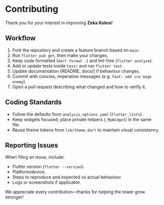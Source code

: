 # Contributing

Thank you for your interest in improving **Zeka Kulesi**!

## Workflow
1. Fork the repository and create a feature branch based on `main`.
2. Run `flutter pub get`, then make your changes.
3. Keep code formatted (`dart format .`) and lint-free (`flutter analyze`).
4. Add or update tests inside `test/` and run `flutter test`.
5. Update documentation (README, docs/) if behaviour changes.
6. Commit with concise, imperative messages (e.g. `feat: add ice mage enemy`).
7. Open a pull request describing what changed and how to verify it.

## Coding Standards
- Follow the defaults from `analysis_options.yaml` (`flutter_lints`).
- Keep widgets focused; place private helpers (`_MyWidget`) in the same file.
- Reuse theme tokens from `lib/theme.dart` to maintain visual consistency.

## Reporting Issues
When filing an issue, include:
- Flutter version (`flutter --version`).
- Platform/device.
- Steps to reproduce and expected vs actual behaviour.
- Logs or screenshots if applicable.

We appreciate every contribution—thanks for helping the tower grow stronger!
